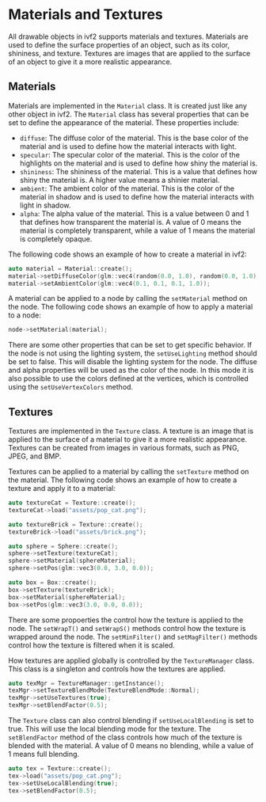 # Materials and Textures

All drawable objects in ivf2 supports materials and textures. Materials are used to define the surface properties of an object, such as its color, shininess, and texture. Textures are images that are applied to the surface of an object to give it a more realistic appearance.

## Materials

Materials are implemented in the `Material` class. It is created just like any other object in ivf2. The `Material` class has several properties that can be set to define the appearance of the material. These properties include:

- `diffuse`: The diffuse color of the material. This is the base color of the material and is used to define how the material interacts with light.
- `specular`: The specular color of the material. This is the color of the highlights on the material and is used to define how shiny the material is.
- `shininess`: The shininess of the material. This is a value that defines how shiny the material is. A higher value means a shinier material.
- `ambient`: The ambient color of the material. This is the color of the material in shadow and is used to define how the material interacts with light in shadow.
- `alpha`: The alpha value of the material. This is a value between 0 and 1 that defines how transparent the material is. A value of 0 means the material is completely transparent, while a value of 1 means the material is completely opaque.

The following code shows an example of how to create a material in ivf2:

```cpp
auto material = Material::create();
material->setDiffuseColor(glm::vec4(random(0.0, 1.0), random(0.0, 1.0), random(0.0, 1.0), 1.0));
material->setAmbientColor(glm::vec4(0.1, 0.1, 0.1, 1.0));
```	

A material can be applied to a node by calling the `setMaterial` method on the node. The following code shows an example of how to apply a material to a node:

```cpp
node->setMaterial(material);
```

There are some other properties that can be set to get specific behavior. If the node is not using the lighting system, the `setUseLighting` method should be set to false. This will disable the lighting system for the node. The diffuse and alpha properties will be used as the color of the node. In this mode it is also possible to use the colors defined at the vertices, which is controlled using the `setUseVertexColors` method. 

## Textures

Textures are implemented in the `Texture` class. A texture is an image that is applied to the surface of a material to give it a more realistic appearance. Textures can be created from images in various formats, such as PNG, JPEG, and BMP.

Textures can be applied to a material by calling the `setTexture` method on the material. The following code shows an example of how to create a texture and apply it to a material:

```cpp
auto textureCat = Texture::create();
textureCat->load("assets/pop_cat.png");

auto textureBrick = Texture::create();
textureBrick->load("assets/brick.png");

auto sphere = Sphere::create();
sphere->setTexture(textureCat);
sphere->setMaterial(sphereMaterial);
sphere->setPos(glm::vec3(0.0, 3.0, 0.0));

auto box = Box::create();
box->setTexture(textureBrick);
box->setMaterial(sphereMaterial);
box->setPos(glm::vec3(3.0, 0.0, 0.0));
```

There are some propoerties the control how the texture is applied to the node. The `setWrapT()` and `setWrapS()` methods control how the texture is wrapped around the node. The `setMinFilter()` and `setMagFilter()` methods control how the texture is filtered when it is scaled. 

How textures are applied globally is controlled by the `TextureManager` class. This class is a singleton and controls how the textures are applied.

```cpp
auto texMgr = TextureManager::getInstance();
texMgr->setTextureBlendMode(TextureBlendMode::Normal);
texMgr->setUseTextures(true);
texMgr->setBlendFactor(0.5);
```

The `Texture` class can also control blending if `setUseLocalBlending` is set to true. This will use the local blending mode for the texture. The `setBlendFactor` method of the class controls how much of the texture is blended with the material. A value of 0 means no blending, while a value of 1 means full blending.

```cpp
auto tex = Texture::create();
tex->load("assets/pop_cat.png");
tex->setUseLocalBlending(true);
tex->setBlendFactor(0.5);
```


